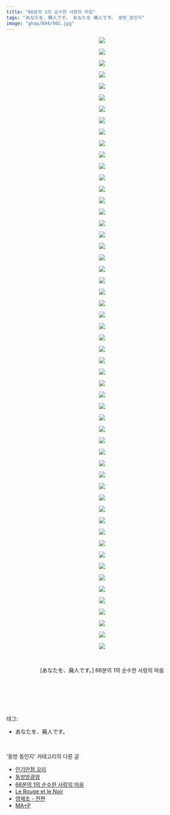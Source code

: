 ```yaml
---
title: "66분의 1의 순수한 사랑의 마음"
tags: "あなたを、廃人です。 あなたを 廃人です。 동방_동인지"
image: "ghap/894/001.jpg"
---
```

<div class="article">
<p style="text-align: center; clear: none; float: none;"><img src="{{ site.nasurl }}/ghap/894/001.jpg"/></p>
<p style="text-align: center; clear: none; float: none;"><img src="{{ site.nasurl }}/ghap/894/002.jpg"/></p>
<p style="text-align: center; clear: none; float: none;"><img src="{{ site.nasurl }}/ghap/894/003.jpg"/></p>
<p style="text-align: center; clear: none; float: none;"><img src="{{ site.nasurl }}/ghap/894/004.jpg"/></p>
<p style="text-align: center; clear: none; float: none;"><img src="{{ site.nasurl }}/ghap/894/005.jpg"/></p>
<p style="text-align: center; clear: none; float: none;"><img src="{{ site.nasurl }}/ghap/894/006.jpg"/></p>
<p style="text-align: center; clear: none; float: none;"><img src="{{ site.nasurl }}/ghap/894/007.jpg"/></p>
<p style="text-align: center; clear: none; float: none;"><img src="{{ site.nasurl }}/ghap/894/008.jpg"/></p>
<p style="text-align: center; clear: none; float: none;"><img src="{{ site.nasurl }}/ghap/894/009.jpg"/></p>
<p style="text-align: center; clear: none; float: none;"><img src="{{ site.nasurl }}/ghap/894/010.jpg"/></p>
<p style="text-align: center; clear: none; float: none;"><img src="{{ site.nasurl }}/ghap/894/011.jpg"/></p>
<p style="text-align: center; clear: none; float: none;"><img src="{{ site.nasurl }}/ghap/894/012.jpg"/></p>
<p style="text-align: center; clear: none; float: none;"><img src="{{ site.nasurl }}/ghap/894/013.jpg"/></p>
<p style="text-align: center; clear: none; float: none;"><img src="{{ site.nasurl }}/ghap/894/014.jpg"/></p>
<p style="text-align: center; clear: none; float: none;"><img src="{{ site.nasurl }}/ghap/894/015.jpg"/></p>
<p style="text-align: center; clear: none; float: none;"><img src="{{ site.nasurl }}/ghap/894/016.jpg"/></p>
<p style="text-align: center; clear: none; float: none;"><img src="{{ site.nasurl }}/ghap/894/017.jpg"/></p>
<p style="text-align: center; clear: none; float: none;"><img src="{{ site.nasurl }}/ghap/894/018.jpg"/></p>
<p style="text-align: center; clear: none; float: none;"><img src="{{ site.nasurl }}/ghap/894/019.jpg"/></p>
<p style="text-align: center; clear: none; float: none;"><img src="{{ site.nasurl }}/ghap/894/020.jpg"/></p>
<p style="text-align: center; clear: none; float: none;"><img src="{{ site.nasurl }}/ghap/894/021.jpg"/></p>
<p style="text-align: center; clear: none; float: none;"><img src="{{ site.nasurl }}/ghap/894/022.jpg"/></p>
<p style="text-align: center; clear: none; float: none;"><img src="{{ site.nasurl }}/ghap/894/023.jpg"/></p>
<p style="text-align: center; clear: none; float: none;"><img src="{{ site.nasurl }}/ghap/894/024.jpg"/></p>
<p style="text-align: center; clear: none; float: none;"><img src="{{ site.nasurl }}/ghap/894/025.jpg"/></p>
<p style="text-align: center; clear: none; float: none;"><img src="{{ site.nasurl }}/ghap/894/026.jpg"/></p>
<p style="text-align: center; clear: none; float: none;"><img src="{{ site.nasurl }}/ghap/894/027.jpg"/></p>
<p style="text-align: center; clear: none; float: none;"><img src="{{ site.nasurl }}/ghap/894/028.jpg"/></p>
<p style="text-align: center; clear: none; float: none;"><img src="{{ site.nasurl }}/ghap/894/029.jpg"/></p>
<p style="text-align: center; clear: none; float: none;"><img src="{{ site.nasurl }}/ghap/894/030.jpg"/></p>
<p style="text-align: center; clear: none; float: none;"><img src="{{ site.nasurl }}/ghap/894/031.jpg"/></p>
<p style="text-align: center; clear: none; float: none;"><img src="{{ site.nasurl }}/ghap/894/032.jpg"/></p>
<p style="text-align: center; clear: none; float: none;"><img src="{{ site.nasurl }}/ghap/894/033.jpg"/></p>
<p style="text-align: center; clear: none; float: none;"><img src="{{ site.nasurl }}/ghap/894/034.jpg"/></p>
<p style="text-align: center; clear: none; float: none;"><img src="{{ site.nasurl }}/ghap/894/035.jpg"/></p>
<p style="text-align: center; clear: none; float: none;"><img src="{{ site.nasurl }}/ghap/894/036.jpg"/></p>
<p style="text-align: center; clear: none; float: none;"><img src="{{ site.nasurl }}/ghap/894/037.jpg"/></p>
<p style="text-align: center; clear: none; float: none;"><img src="{{ site.nasurl }}/ghap/894/038.jpg"/></p>
<p style="text-align: center; clear: none; float: none;"><img src="{{ site.nasurl }}/ghap/894/039.jpg"/></p>
<p style="text-align: center; clear: none; float: none;"><img src="{{ site.nasurl }}/ghap/894/040.jpg"/></p>
<p style="text-align: center; clear: none; float: none;"><img src="{{ site.nasurl }}/ghap/894/041.jpg"/></p>
<p style="text-align: center; clear: none; float: none;"><img src="{{ site.nasurl }}/ghap/894/042.jpg"/></p>
<p style="text-align: center; clear: none; float: none;"><img src="{{ site.nasurl }}/ghap/894/043.jpg"/></p>
<p style="text-align: center; clear: none; float: none;"><img src="{{ site.nasurl }}/ghap/894/044.jpg"/></p>
<p style="text-align: center; clear: none; float: none;"><img src="{{ site.nasurl }}/ghap/894/045.jpg"/></p>
<p style="text-align: center; clear: none; float: none;"><img src="{{ site.nasurl }}/ghap/894/046.jpg"/></p>
<p style="text-align: center; clear: none; float: none;"><img src="{{ site.nasurl }}/ghap/894/047.jpg"/></p>
<p style="text-align: center; clear: none; float: none;"><img src="{{ site.nasurl }}/ghap/894/048.jpg"/></p>
<p style="text-align: center; clear: none; float: none;"><img src="{{ site.nasurl }}/ghap/894/049.jpg"/></p>
<p style="text-align: center; clear: none; float: none;"><img src="{{ site.nasurl }}/ghap/894/050.jpg"/></p>
<p style="text-align: center; clear: none; float: none;"><img src="{{ site.nasurl }}/ghap/894/051.jpg"/></p>
<p style="text-align: center; clear: none; float: none;"><img src="{{ site.nasurl }}/ghap/894/052.jpg"/></p>
<p style="text-align: center; clear: none; float: none;"><img src="{{ site.nasurl }}/ghap/894/053.jpg"/></p>
<p style="text-align: center; clear: none; float: none;"><img src="{{ site.nasurl }}/ghap/894/054.jpg"/></p>
<p style="text-align: center; clear: none; float: none;"><br/></p>
<p style="text-align: center; clear: none; float: none;">[あなたを、廃人です。] 66분의 1의 순수한 사랑의 마음</p>
<p style="text-align: center; clear: none; float: none;"><br/></p>
<p><br/></p>
</div><br/>
<div class="tagTrail">
<p>태그: </p>
<ul>
<li>あなたを、廃人です。</li>
</ul>
</div><br/>
<div class="another">
<p>'동방 동인지' 카테고리의 다른 글</p>
<ul>
<li><a href="/2016-07-17-ghap_896">인기만점 꼬리</a></li>
<li><a href="/2016-07-17-ghap_895">동방방광염</a></li>
<li><a href="/2016-07-17-ghap_894">66분의 1의 순수한 사랑의 마음</a></li>
<li><a href="/2016-07-17-ghap_893">Le Rouge et le Noir</a></li>
<li><a href="/2016-07-17-ghap_892">영제조 - 전편</a></li>
<li><a href="/2016-07-17-ghap_891">MA+P</a></li>
</ul>
</div><br/>
<div class="cb_module cb_fluid">
<div class="cb_wrt cb_profile">
</div><!-- commentList close -->
</div><br/>
